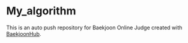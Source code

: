 # My_algorithm
This is an auto push repository for Baekjoon Online Judge created with [BaekjoonHub](https://github.com/BaekjoonHub/BaekjoonHub).
